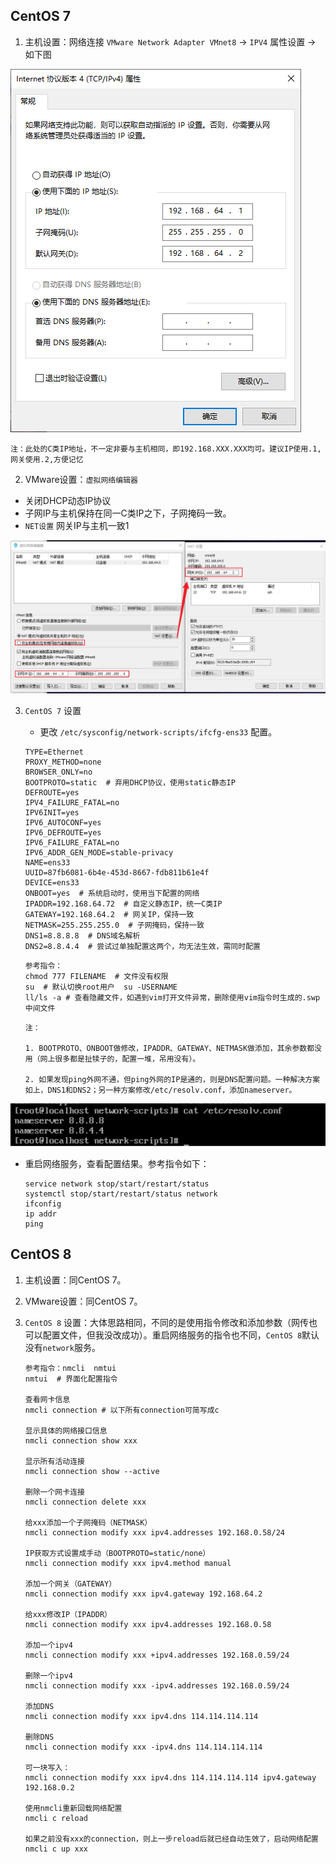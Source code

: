 ## CentOS 7

1. 主机设置：网络连接 ``VMware Network Adapter VMnet8`` -> ``IPV4`` 属性设置 -> 如下图

![image-20200623135744519](设置虚拟机静态IP和连接外网.assets\image-20200623135744519.png)

``注：此处的C类IP地址，不一定非要与主机相同，即192.168.XXX.XXX均可。建议IP使用.1,网关使用.2,方便记忆`` 

2. VMware设置：``虚拟网络编辑器``

* 关闭DHCP动态IP协议
* 子网IP与主机保持在同一C类IP之下，子网掩码一致。
* ``NET设置`` 网关IP与主机一致1

![image-20200623141326706](设置虚拟机静态IP和连接外网.assets\image-20200623141326706.png)

3. ``CentOS 7`` 设置

   *  更改 ``/etc/sysconfig/network-scripts/ifcfg-ens33`` 配置。

     ```                                               
     TYPE=Ethernet
     PROXY_METHOD=none
     BROWSER_ONLY=no
     BOOTPROTO=static  # 弃用DHCP协议，使用static静态IP
     DEFROUTE=yes
     IPV4_FAILURE_FATAL=no
     IPV6INIT=yes
     IPV6_AUTOCONF=yes
     IPV6_DEFROUTE=yes
     IPV6_FAILURE_FATAL=no
     IPV6_ADDR_GEN_MODE=stable-privacy
     NAME=ens33
     UUID=87fb6081-6b4e-453d-8667-fdb811b61e4f
     DEVICE=ens33
     ONBOOT=yes  # 系统启动时，使用当下配置的网络
     IPADDR=192.168.64.72  # 自定义静态IP，统一C类IP
     GATEWAY=192.168.64.2  # 网关IP，保持一致
     NETMASK=255.255.255.0  # 子网掩码，保持一致
     DNS1=8.8.8.8  # DNS域名解析 
     DNS2=8.8.4.4  # 尝试过单独配置这两个，均无法生效，需同时配置
     ```

   ```
   参考指令：
   chmod 777 FILENAME  # 文件没有权限
   su  # 默认切换root用户  su -USERNAME
   ll/ls -a # 查看隐藏文件，如遇到vim打开文件异常，删除使用vim指令时生成的.swp中间文件
   ```

   ```
   注：
   
   1. BOOTPROTO、ONBOOT做修改，IPADDR、GATEWAY、NETMASK做添加，其余参数都没用（网上很多都是扯犊子的，配置一堆，吊用没有）。
   
   2. 如果发现ping外网不通，但ping外网的IP是通的，则是DNS配置问题。一种解决方案如上，DNS1和DNS2；另一种方案修改/etc/resolv.conf，添加nameserver。
   ```

![image-20200623143655508](设置虚拟机静态IP和连接外网.assets/image-20200623143655508.png)

* 重启网络服务，查看配置结果。参考指令如下：

  ```
  service network stop/start/restart/status
  systemctl stop/start/restart/status network
  ifconfig
  ip addr
  ping
  ```

## CentOS 8

 1. 主机设置：同CentOS 7。

 2. VMware设置：同CentOS 7。

 3. ``CentOS 8`` 设置：大体思路相同，不同的是使用指令修改和添加参数（网传也可以配置文件，但我没改成功）。重启网络服务的指令也不同，```CentOS 8```默认没有```network```服务。

    ```
    参考指令：nmcli  nmtui
    nmtui  # 界面化配置指令
    
    查看网卡信息
    nmcli connection # 以下所有connection可简写成c
    
    显示具体的网络接口信息
    nmcli connection show xxx
    
    显示所有活动连接
    nmcli connection show --active
    
    删除一个网卡连接
    nmcli connection delete xxx
    
    给xxx添加一个子网掩码（NETMASK）
    nmcli connection modify xxx ipv4.addresses 192.168.0.58/24
    
    IP获取方式设置成手动（BOOTPROTO=static/none）
    nmcli connection modify xxx ipv4.method manual
    
    添加一个网关（GATEWAY）
    nmcli connection modify xxx ipv4.gateway 192.168.64.2
    
    给xxx修改IP（IPADDR）
    nmcli connection modify xxx ipv4.addresses 192.168.0.58
    
    添加一个ipv4
    nmcli connection modify xxx +ipv4.addresses 192.168.0.59/24
    
    删除一个ipv4
    nmcli connection modify xxx -ipv4.addresses 192.168.0.59/24
    
    添加DNS
    nmcli connection modify xxx ipv4.dns 114.114.114.114
    
    删除DNS
    nmcli connection modify xxx -ipv4.dns 114.114.114.114
    
    可一块写入：
    nmcli connection modify xxx ipv4.dns 114.114.114.114 ipv4.gateway 192.168.0.2
    
    使用nmcli重新回载网络配置
    nmcli c reload
    
    如果之前没有xxx的connection，则上一步reload后就已经自动生效了，启动网络配置
    nmcli c up xxx
    
    ```